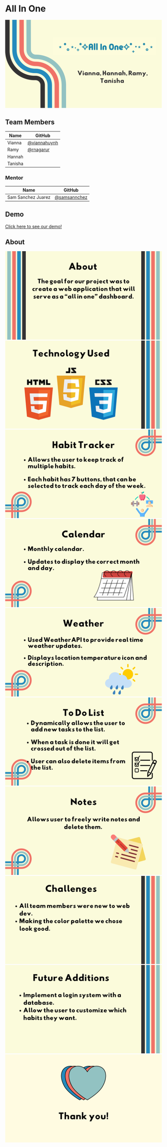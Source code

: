 # All In One
![alt text](Presentation/1.png)

## Team Members

| Name              | GitHub                                                      | 
| ----------------- | ----------------------------------------------------------- | 
| Vianna    | [@viannahuynh](https://github.com/viannahuynh)  | 
| Ramy   | [@rnagarur](https://github.com/rnagarur)  |
| Hannah   |  |
| Tanisha   |   |

### Mentor

| Name              | GitHub                                                      |   
| ----------------- | ----------------------------------------------------------- |  
| Sam Sanchez Juarez  | [@samsannchez](https://github.com/samsannchez)       |          

## Demo
[Click here to see our demo!](https://girlswhocodeucf.github.io/All-In-One)

## About 
![alt text](Presentation/2.png)
![alt text](Presentation/3.png)
![alt text](Presentation/4.png)
![alt text](Presentation/5.png)
![alt text](Presentation/6.png)
![alt text](Presentation/7.png)
![alt text](Presentation/8.png)
![alt text](Presentation/10.png)
![alt text](Presentation/11.png)
![alt text](Presentation/12.png)


